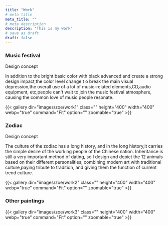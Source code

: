 ```yaml
---
title: "Work"
# meta title
meta_title: ""
# meta description
description: "This is my work"
# save as draft
draft: false
---
```



### Music festival

Design concept

In addition to the bright basic color with black advanced and create a strong design impact,the color level change t o break the main visual depression,the overall use of a lot of music-related elements,CD,audio equipment, etc,people can't wait to join the music festival atmosphere, causing the common love of music people resonate.


{{< gallery dir="images/zoe/work1" class="" height="400" width="400" webp="true" command="Fit" option="" zoomable="true" >}}




### Zodiac

Design concept

The culture of the zodiac has a long history, and in the long history,it carries the simple desire of the working people of the Chinese nation. Inheritance is still a very important method of dating, so I design and depict the 12 animals based on their different personalities, combining modern art with traditional culture,paying tribute to tradition, and giving them the function of current trend culture.


{{< gallery dir="images/zoe/work2" class="" height="400" width="400" webp="true" command="Fit" option="" zoomable="true" >}}




### Other paintings

{{< gallery dir="images/zoe/work3" class="" height="400" width="400" webp="true" command="Fit" option="" zoomable="true" >}}


